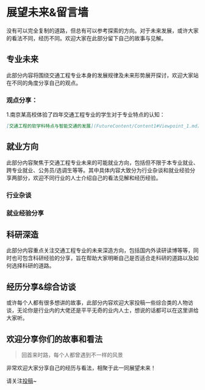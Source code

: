 # 展望未来&留言墙

没有可以完全复制的道路，但总有可以参考探索的方向。对于未来发展，或许大家的看法不同，经历不同。欢迎大家在此部分留下自己的故事与见解。

## 专业未来

此部分内容将围绕交通工程专业本身的发展规律及未来形势展开探讨，欢迎大家站在不同的角度分享自己的观点。

### 观点分享：

1.南京某高校体验了四年交通工程专业的学生对于专业特点的认知：
````markdown
[交通工程的软学科特点与智能交通的发展](FutureContent/Content1#Viewpoint_1.md)
````

## 就业方向

此部分内容聚焦于交通工程专业未来的可能就业方向，包括但不限于本专业就业、跨专业就业、公务员/选调生等等。其中具体内容大致分为行业杂谈和就业经验分享两部分，欢迎不同行业的人士介绍自己的看法见解和经历经验。

### 行业杂谈

### 就业经验分享


## 科研深造

此部分内容重点关注交通工程专业的未来深造方向，包括国内外读研读博等等，同时也可包含科研经验的分享，旨在帮助大家明晰自己是否适合走科研的道路以及如何选择科研的道路。

## 经历分享&综合访谈

或许每个人都有很多想讲的故事，此部分内容欢迎大家投稿一些综合类的人物访谈，无论你是行业内的大佬还是平平无奇的业内人士，想说的话都可以在这里讲给大家听。

## 欢迎分享你们的故事和看法

> 回首来时路，每个人都曾遇到不一样的风景

非常欢迎大家分享自己的经历与看法，相聚于此一同展望未来！

请关注[投稿](contribute.md)~